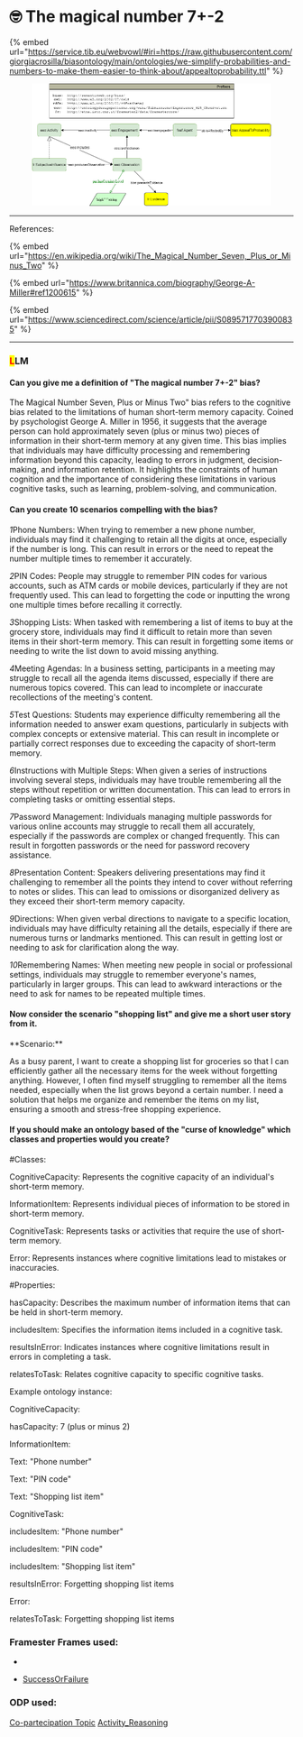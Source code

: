 # 🤓 The magical number 7+-2

{% embed url="https://service.tib.eu/webvowl/#iri=https://raw.githubusercontent.com/giorgiacrosilla/biasontology/main/ontologies/we-simplify-probabilities-and-numbers-to-make-them-easier-to-think-about/appealtoprobability.ttl" %}

<figure><img src="giorgiabias-appealtoprobability2.drawio.png" alt=""><figcaption></figcaption></figure>


***

References:

{% embed url="https://en.wikipedia.org/wiki/The_Magical_Number_Seven,_Plus_or_Minus_Two" %}

{% embed url="https://www.britannica.com/biography/George-A-Miller#ref1200615" %}

{% embed url="https://www.sciencedirect.com/science/article/pii/S0895717703900835" %}

***

### <mark style="color:red;">L</mark>LM

#### Can you give me a definition of "The magical number 7+-2" bias?

The Magical Number Seven, Plus or Minus Two" bias refers to the cognitive bias related to the limitations of human short-term memory capacity. Coined by psychologist George A. Miller in 1956, it suggests that the average person can hold approximately seven (plus or minus two) pieces of information in their short-term memory at any given time. This bias implies that individuals may have difficulty processing and remembering information beyond this capacity, leading to errors in judgment, decision-making, and information retention. It highlights the constraints of human cognition and the importance of considering these limitations in various cognitive tasks, such as learning, problem-solving, and communication.

#### Can you create 10 scenarios compelling with the bias?

*1*Phone Numbers: When trying to remember a new phone number, individuals may find it challenging to retain all the digits at once, especially if the number is long. This can result in errors or the need to repeat the number multiple times to remember it accurately. 

*2*PIN Codes: People may struggle to remember PIN codes for various accounts, such as ATM cards or mobile devices, particularly if they are not frequently used. This can lead to forgetting the code or inputting the wrong one multiple times before recalling it correctly. 

*3*Shopping Lists: When tasked with remembering a list of items to buy at the grocery store, individuals may find it difficult to retain more than seven items in their short-term memory. This can result in forgetting some items or needing to write the list down to avoid missing anything. 

*4*Meeting Agendas: In a business setting, participants in a meeting may struggle to recall all the agenda items discussed, especially if there are numerous topics covered. This can lead to incomplete or inaccurate recollections of the meeting's content. 

*5*Test Questions: Students may experience difficulty remembering all the information needed to answer exam questions, particularly in subjects with complex concepts or extensive material. This can result in incomplete or partially correct responses due to exceeding the capacity of short-term memory. 

*6*Instructions with Multiple Steps: When given a series of instructions involving several steps, individuals may have trouble remembering all the steps without repetition or written documentation. This can lead to errors in completing tasks or omitting essential steps. 

*7*Password Management: Individuals managing multiple passwords for various online accounts may struggle to recall them all accurately, especially if the passwords are complex or changed frequently. This can result in forgotten passwords or the need for password recovery assistance. 

*8*Presentation Content: Speakers delivering presentations may find it challenging to remember all the points they intend to cover without referring to notes or slides. This can lead to omissions or disorganized delivery as they exceed their short-term memory capacity. 

*9*Directions: When given verbal directions to navigate to a specific location, individuals may have difficulty retaining all the details, especially if there are numerous turns or landmarks mentioned. This can result in getting lost or needing to ask for clarification along the way. 

*10*Remembering Names: When meeting new people in social or professional settings, individuals may struggle to remember everyone's names, particularly in larger groups. This can lead to awkward interactions or the need to ask for names to be repeated multiple times. 


#### Now consider the scenario "shopping list" and give me a short user story from it.

\*\*Scenario:\*\*

As a busy parent, I want to create a shopping list for groceries so that I can efficiently gather all the necessary items for the week without forgetting anything. However, I often find myself struggling to remember all the items needed, especially when the list grows beyond a certain number. I need a solution that helps me organize and remember the items on my list, ensuring a smooth and stress-free shopping experience. 

#### If you should make an ontology based of the "curse of knowledge" which classes and properties would you create?

#Classes: 

CognitiveCapacity: Represents the cognitive capacity of an individual's short-term memory. 

InformationItem: Represents individual pieces of information to be stored in short-term memory. 

CognitiveTask: Represents tasks or activities that require the use of short-term memory. 

Error: Represents instances where cognitive limitations lead to mistakes or inaccuracies. 

 

#Properties: 

hasCapacity: Describes the maximum number of information items that can be held in short-term memory. 

includesItem: Specifies the information items included in a cognitive task. 

resultsInError: Indicates instances where cognitive limitations result in errors in completing a task. 

relatesToTask: Relates cognitive capacity to specific cognitive tasks. 

 

Example ontology instance: 

CognitiveCapacity: 

hasCapacity: 7 (plus or minus 2) 

InformationItem: 

Text: "Phone number" 

Text: "PIN code" 

Text: "Shopping list item" 

CognitiveTask: 

includesItem: "Phone number" 

includesItem: "PIN code" 

includesItem: "Shopping list item" 

resultsInError: Forgetting shopping list items 

Error: 

relatesToTask: Forgetting shopping list items 
 

### Framester Frames used:

*

<!---->

* [SuccessOrFailure](https://w3id.org/framester/data/framestercore/SuccessOrFailure)

### ODP used:

[Co-partecipation
Topic](http://ontologydesignpatterns.org/wiki/Submissions:Reaction)
[Activity_Reasoning](http://ontologydesignpatterns.org/wiki/Submissions:An_Ontology_Design_Pattern_for_Activity_Reasoning)

